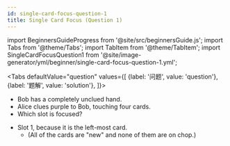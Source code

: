 ```yaml
---
id: single-card-focus-question-1
title: Single Card Focus (Question 1)
---
```


import BeginnersGuideProgress from '@site/src/beginnersGuide.js';
import Tabs from '@theme/Tabs';
import TabItem from '@theme/TabItem';
import SingleCardFocusQuestion1 from '@site/image-generator/yml/beginner/single-card-focus-question-1.yml';

<BeginnersGuideProgress id="single-card-focus-question-1" />

<!-- lint disable no-undefined-references -->

<Tabs
  defaultValue="question"
  values={[
    {label: '问题', value: 'question'},
    {label: '题解', value: 'solution'},
  ]}>
<TabItem value="question">

- Bob has a completely unclued hand.
- Alice clues purple to Bob, touching four cards.
- Which slot is focused?

</TabItem>
<TabItem value="solution">

- Slot 1, because it is the left-most card.
  - (All of the cards are "new" and none of them are on chop.)

</TabItem>
</Tabs>

<SingleCardFocusQuestion1 />
